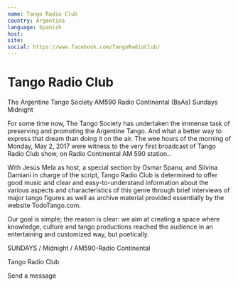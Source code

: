 ```yaml
---
name: Tango Radio Club
country: Argentina
language: Spanish
host:
site:
social: https://www.facebook.com/TangoRadioClub/
---
```

# Tango Radio Club

The Argentine Tango Society
AM590 Radio Continental (BsAs)
Sundays Midnight

For some time now, The Tango Society has undertaken the immense task of preserving and promoting the Argentine Tango. And what a better way to express that dream than doing it on the air. The wee hours of the morning of Monday, May 2, 2017 were witness to the very first broadcast of Tango Radio Club show, on Radio Continental AM 590 station..

With Jesús Mela as host, a special section by Osmar Spanu, and Silvina Damiani in charge of the script, Tango Radio Club is determined to offer good music and clear and easy-to-understand information about the various aspects and characteristics of this genre through brief interviews of major tango figures as well as archive material provided essentially by the website TodoTango.com.

Our goal is simple; the reason is clear: we aim at creating a space where knowledge, culture and tango productions reached the audience in an entertaining and customized way, but poetically.

SUNDAYS / Midnight / AM590-Radio Continental

Tango Radio Club

Send a message